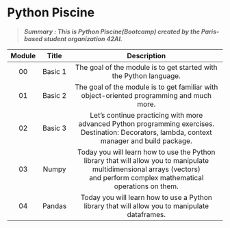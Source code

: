 # Python Piscine

> ***Summary : This is Python Piscine(Bootcamp) created by the Paris-based student organization 42AI.***

| Module |  Title  |                         Description                          |
| :----: | :-----: | :----------------------------------------------------------: |
|   00   | Basic 1 | The goal of the module is to get started with the Python language. |
|   01   | Basic 2 | The goal of the module is to get familiar with object-oriented programming and much more. |
|   02   | Basic 3 | Let’s continue practicing with more advanced Python programming exercises.<br/> Destination: Decorators, lambda, context manager and build package. |
|   03   |  Numpy  | Today you will learn how to use the Python library that will allow you to manipulate multidimensional arrays (vectors)<br/> and perform complex mathematical operations on them. |
|   04   | Pandas  | Today you will learn how to use a Python library that will allow you to manipulate dataframes. |

